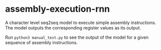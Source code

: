 # assembly-execution-rnn

A character level seq2seq model to execute simple assembly instructions. The model outputs the corresponding register values as its output.

Run `python3 manual_test.py` to see the output of the model for a given sequence of assembly instructions.

